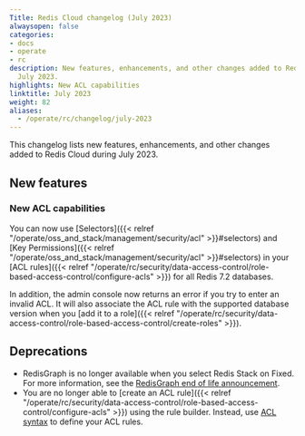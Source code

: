 ```yaml
---
Title: Redis Cloud changelog (July 2023)
alwaysopen: false
categories:
- docs
- operate
- rc
description: New features, enhancements, and other changes added to Redis Cloud during
  July 2023.
highlights: New ACL capabilities
linktitle: July 2023
weight: 82
aliases:
  - /operate/rc/changelog/july-2023
---
```


This changelog lists new features, enhancements, and other changes added to Redis Cloud during July 2023.

## New features

### New ACL capabilities

You can now use [Selectors]({{< relref "/operate/oss_and_stack/management/security/acl" >}}#selectors) and [Key Permissions]({{< relref "/operate/oss_and_stack/management/security/acl" >}}#selectors) in your [ACL rules]({{< relref "/operate/rc/security/data-access-control/role-based-access-control/configure-acls" >}}) for all Redis 7.2 databases. 

In addition, the admin console now returns an error if you try to enter an invalid ACL. It will also associate the ACL rule with the supported database version when you [add it to a role]({{< relref "/operate/rc/security/data-access-control/role-based-access-control/create-roles" >}}).

## Deprecations

- RedisGraph is no longer available when you select Redis Stack on Fixed. For more information, see the [RedisGraph end of life announcement](https://redis.com/blog/redisgraph-eol/).
- You are no longer able to [create an ACL rule]({{< relref "/operate/rc/security/data-access-control/role-based-access-control/configure-acls" >}}) using the rule builder. Instead, use [ACL syntax](https://redis.io/docs/management/security/acl/) to define your ACL rules.